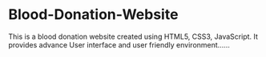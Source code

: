 # Blood-Donation-Website
This is a blood donation website created using HTML5, CSS3, JavaScript. It provides advance User interface and user friendly environment......
